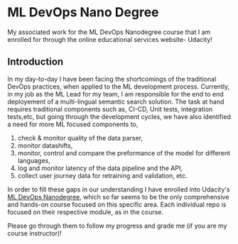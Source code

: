 # ML DevOps Nano Degree
My associated work for the ML DevOps Nanodegree course that I am enrolled for through the online educational services website- Udacity!

## Introduction
In my day-to-day I have been facing the shortcomings of the traditional DevOps practices, when applied to the ML development process. Currently, in my job as the ML Lead for my team, I am responsible for the end to end deployement of a multi-lingual semantic search solution. The task at hand requires traditional components such as, CI-CD, Unit tests, integration tests,etc, but going through the development cycles, we have also identified a need for more ML focused components to,

1. check & monitor quality of the data parser,
2. monitor datashifts,
3. monitor, control and compare the preformance of the model for different languages,
4. log and monitor latency of the data pipeline and the API,
5. collect user journey data for retraining and validation, etc.

In order to fill these gaps in our understanding I have enrolled into Udacity's [ML DevOps Nanodegree](https://www.udacity.com/course/machine-learning-dev-ops-engineer-nanodegree--nd0821), which so far seems to be the only comprehensive and hands-on course focused on this specific area. Each individual repo is focused on their respective module, as in the course.

Please go through them to follow my progress and grade me (if you are my course instructor)!

